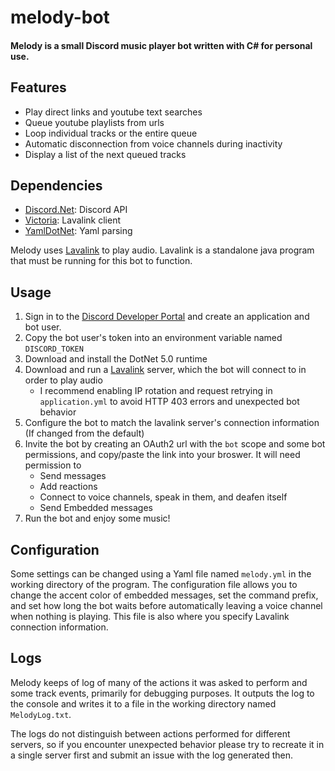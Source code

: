 # melody-bot

#### Melody is a small Discord music player bot written with C# for personal use.

## Features
* Play direct links and youtube text searches
* Queue youtube playlists from urls
* Loop individual tracks or the entire queue
* Automatic disconnection from voice channels during inactivity
* Display a list of the next queued tracks

## Dependencies
* [Discord.Net](https://github.com/discord-net/Discord.Net): Discord API
* [Victoria](https://github.com/Yucked/Victoria): Lavalink client
* [YamlDotNet](https://github.com/aaubry/YamlDotNet): Yaml parsing

Melody uses [Lavalink](https://github.com/freyacodes/Lavalink) to play audio. Lavalink is a standalone java program that must be running for this bot to function.

## Usage

1. Sign in to the [Discord Developer Portal](https://discord.com/developers/) and create an application and bot user.
2. Copy the bot user's token into an environment variable named `DISCORD_TOKEN`
3. Download and install the DotNet 5.0 runtime
4. Download and run a [Lavalink](https://github.com/freyacodes/Lavalink) server, which the bot will connect to in order to play audio
    * I recommend enabling IP rotation and request retrying in `application.yml` to avoid HTTP 403 errors and unexpected bot behavior
5. Configure the bot to match the lavalink server's connection information (If changed from the default)
6. Invite the bot by creating an OAuth2 url with the `bot` scope and some bot permissions, and copy/paste the link into your broswer. It will need permission to
    * Send messages
    * Add reactions
    * Connect to voice channels, speak in them, and deafen itself
    * Send Embedded messages
7. Run the bot and enjoy some music!

## Configuration

Some settings can be changed using a Yaml file named `melody.yml` in the working directory of the program. The configuration file allows you to change the accent color of embedded messages, set the command prefix, and set how long the bot waits before automatically leaving a voice channel when nothing is playing. This file is also where you specify Lavalink connection information.

## Logs

Melody keeps of log of many of the actions it was asked to perform and some track events, primarily for debugging purposes. It outputs the log to the console and writes it to a file in the working directory named `MelodyLog.txt`. 

The logs do not distinguish between actions performed for different servers, so if you encounter unexpected behavior please try to recreate it in a single server first and submit an issue with the log generated then.
